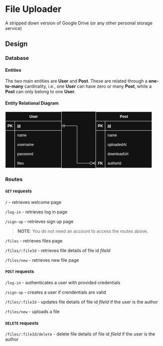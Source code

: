 # File Uploader

A stripped down version of Google Drive (or any other personal storage service)

## Design

### Database

#### Entities

The two main entities are **User** and **Post**. These are related through a
**one-to-many** cardinality, i.e., one **User** can have zero or many **Post**,
while a **Post** can only belong to one **User**.

#### Entity Relational Diagram

![](https://github.com/BradCodeCraft/odin-file-uploader/blob/main/public/designs/odin_file_uploader.jpg?raw=true)

### Routes

#### `GET` requests

`/` - retrieves welcome page

`/log-in` - retrieves log in page

`/sign-up` - retrieves sign up page

> **NOTE**: You do not need an account to access the routes above.

`/files` - retrieves files page

`/files/:fileId` - retrieves file details of file id _fileId_

`/files/new` - retrieves new file page

#### `POST` requests

`/log-in` - authenticates a user with provided credentials

`/sign-up` - creates a user if crendentials are valid

`/files/:fileId` - updates file details of file id _fileId_ if the user is the
author

`/files/new` - uploads a file

#### `DELETE` requests

`/files/:fileId/delete` - delete file details of file id _fileId_ if the user
is the author
